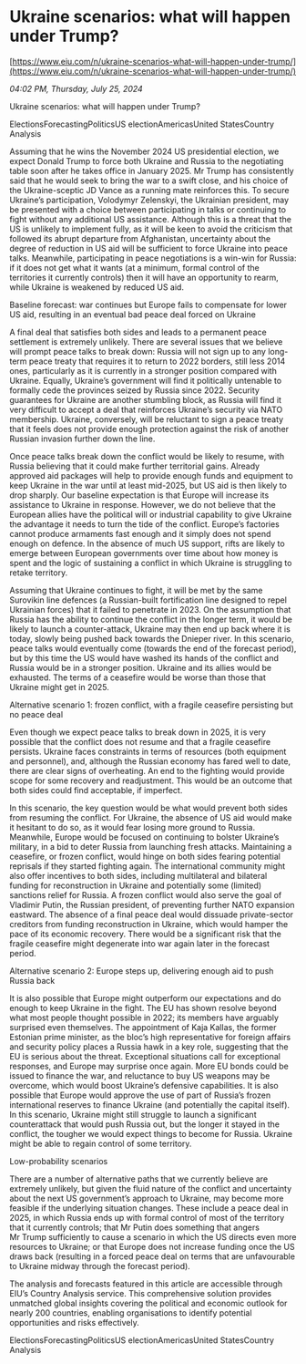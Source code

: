 # Ukraine scenarios: what will happen under Trump?

[https://www.eiu.com/n/ukraine-scenarios-what-will-happen-under-trump/](https://www.eiu.com/n/ukraine-scenarios-what-will-happen-under-trump/)

*04:02 PM, Thursday, July 25, 2024*

Ukraine scenarios: what will happen under Trump?

ElectionsForecastingPoliticsUS electionAmericasUnited StatesCountry Analysis

Assuming that he wins the November 2024 US presidential election, we expect Donald Trump to force both Ukraine and Russia to the negotiating table soon after he takes office in January 2025. Mr Trump has consistently said that he would seek to bring the war to a swift close, and his choice of the Ukraine-sceptic JD Vance as a running mate reinforces this. To secure Ukraine’s participation, Volodymyr Zelenskyi, the Ukrainian president, may be presented with a choice between participating in talks or continuing to fight without any additional US assistance. Although this is a threat that the US is unlikely to implement fully, as it will be keen to avoid the criticism that followed its abrupt departure from Afghanistan, uncertainty about the degree of reduction in US aid will be sufficient to force Ukraine into peace talks. Meanwhile, participating in peace negotiations is a win-win for Russia: if it does not get what it wants (at a minimum, formal control of the territories it currently controls) then it will have an opportunity to rearm, while Ukraine is weakened by reduced US aid.

Baseline forecast: war continues but Europe fails to compensate for lower US aid, resulting in an eventual bad peace deal forced on Ukraine

A final deal that satisfies both sides and leads to a permanent peace settlement is extremely unlikely. There are several issues that we believe will prompt peace talks to break down: Russia will not sign up to any long-term peace treaty that requires it to return to 2022 borders, still less 2014 ones, particularly as it is currently in a stronger position compared with Ukraine. Equally, Ukraine’s government will find it politically untenable to formally cede the provinces seized by Russia since 2022. Security guarantees for Ukraine are another stumbling block, as Russia will find it very difficult to accept a deal that reinforces Ukraine’s security via NATO membership. Ukraine, conversely, will be reluctant to sign a peace treaty that it feels does not provide enough protection against the risk of another Russian invasion further down the line.

Once peace talks break down the conflict would be likely to resume, with Russia believing that it could make further territorial gains. Already approved aid packages will help to provide enough funds and equipment to keep Ukraine in the war until at least mid-2025, but US aid is then likely to drop sharply. Our baseline expectation is that Europe will increase its assistance to Ukraine in response. However, we do not believe that the European allies have the political will or industrial capability to give Ukraine the advantage it needs to turn the tide of the conflict. Europe’s factories cannot produce armaments fast enough and it simply does not spend enough on defence. In the absence of much US support, rifts are likely to emerge between European governments over time about how money is spent and the logic of sustaining a conflict in which Ukraine is struggling to retake territory.

Assuming that Ukraine continues to fight, it will be met by the same Surovikin line defences (a Russian-built fortification line designed to repel Ukrainian forces) that it failed to penetrate in 2023. On the assumption that Russia has the ability to continue the conflict in the longer term, it would be likely to launch a counter-attack, Ukraine may then end up back where it is today, slowly being pushed back towards the Dnieper river. In this scenario, peace talks would eventually come (towards the end of the forecast period), but by this time the US would have washed its hands of the conflict and Russia would be in a stronger position. Ukraine and its allies would be exhausted. The terms of a ceasefire would be worse than those that Ukraine might get in 2025.

Alternative scenario 1: frozen conflict, with a fragile ceasefire persisting but no peace deal

Even though we expect peace talks to break down in 2025, it is very possible that the conflict does not resume and that a fragile ceasefire persists. Ukraine faces constraints in terms of resources (both equipment and personnel), and, although the Russian economy has fared well to date, there are clear signs of overheating. An end to the fighting would provide scope for some recovery and readjustment. This would be an outcome that both sides could find acceptable, if imperfect.

In this scenario, the key question would be what would prevent both sides from resuming the conflict. For Ukraine, the absence of US aid would make it hesitant to do so, as it would fear losing more ground to Russia. Meanwhile, Europe would be focused on continuing to bolster Ukraine’s military, in a bid to deter Russia from launching fresh attacks. Maintaining a ceasefire, or frozen conflict, would hinge on both sides fearing potential reprisals if they started fighting again. The international community might also offer incentives to both sides, including multilateral and bilateral funding for reconstruction in Ukraine and potentially some (limited) sanctions relief for Russia. A frozen conflict would also serve the goal of Vladimir Putin, the Russian president, of preventing further NATO expansion eastward. The absence of a final peace deal would dissuade private-sector creditors from funding reconstruction in Ukraine, which would hamper the pace of its economic recovery. There would be a significant risk that the fragile ceasefire might degenerate into war again later in the forecast period.

Alternative scenario 2: Europe steps up, delivering enough aid to push Russia back

It is also possible that Europe might outperform our expectations and do enough to keep Ukraine in the fight. The EU has shown resolve beyond what most people thought possible in 2022; its members have arguably surprised even themselves. The appointment of Kaja Kallas, the former Estonian prime minister, as the bloc’s high representative for foreign affairs and security policy places a Russia hawk in a key role, suggesting that the EU is serious about the threat. Exceptional situations call for exceptional responses, and Europe may surprise once again. More EU bonds could be issued to finance the war, and reluctance to buy US weapons may be overcome, which would boost Ukraine’s defensive capabilities. It is also possible that Europe would approve the use of part of Russia’s frozen international reserves to finance Ukraine (and potentially the capital itself). In this scenario, Ukraine might still struggle to launch a significant counterattack that would push Russia out, but the longer it stayed in the conflict, the tougher we would expect things to become for Russia. Ukraine might be able to regain control of some territory.

Low-probability scenarios

There are a number of alternative paths that we currently believe are extremely unlikely, but given the fluid nature of the conflict and uncertainty about the next US government’s approach to Ukraine, may become more feasible if the underlying situation changes. These include a peace deal in 2025, in which Russia ends up with formal control of most of the territory that it currently controls; that Mr Putin does something that angers Mr Trump sufficiently to cause a scenario in which the US directs even more resources to Ukraine; or that Europe does not increase funding once the US draws back (resulting in a forced peace deal on terms that are unfavourable to Ukraine midway through the forecast period).

The analysis and forecasts featured in this article are accessible through EIU’s Country Analysis service. This comprehensive solution provides unmatched global insights covering the political and economic outlook for nearly 200 countries, enabling organisations to identify potential opportunities and risks effectively.

ElectionsForecastingPoliticsUS electionAmericasUnited StatesCountry Analysis

